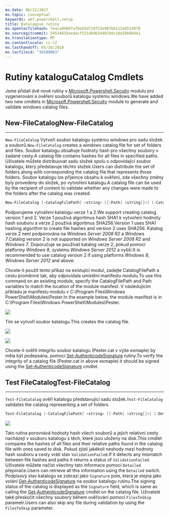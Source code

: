 ```yaml
---
ms.date: 06/12/2017
ms.topic: conceptual
keywords: wmf,powershell,setup
title: Katalogové rutiny
ms.openlocfilehash: 7eaca09667af0eb5d719f23e987bb112e8514978
ms.sourcegitcommit: 54534635eedacf531d8d6344019dc16a50b8b441
ms.translationtype: MT
ms.contentlocale: cs-CZ
ms.lasthandoff: 05/16/2018
ms.locfileid: "34189063"
---
```

# <a name="catalog-cmdlets"></a><span data-ttu-id="bd433-103">Rutiny katalogu</span><span class="sxs-lookup"><span data-stu-id="bd433-103">Catalog Cmdlets</span></span>

<span data-ttu-id="bd433-104">Jsme přidali dvě nové rutiny v [Microsoft.Powershell.Secuity](https://technet.microsoft.com/en-us/library/hh847877.aspx) modulu pro vygenerování a ověření souborů katalogu systému windows.</span><span class="sxs-lookup"><span data-stu-id="bd433-104">We have added two new cmdlets in [Microsoft.Powershell.Secuity](https://technet.microsoft.com/en-us/library/hh847877.aspx) module to generate and validate windows catalog files.</span></span>

## <a name="new-filecatalog"></a><span data-ttu-id="bd433-105">New-FileCatalog</span><span class="sxs-lookup"><span data-stu-id="bd433-105">New-FileCatalog</span></span>
--------------------------------

<span data-ttu-id="bd433-106">`New-FileCatalog` Vytvoří soubor katalogu systému windows pro sadu složek a souborů.</span><span class="sxs-lookup"><span data-stu-id="bd433-106">`New-FileCatalog` creates a windows catalog file for set of folders and files.</span></span> <span data-ttu-id="bd433-107">Soubor katalogu obsahuje hodnoty hash pro všechny soubory v zadané cesty.</span><span class="sxs-lookup"><span data-stu-id="bd433-107">A catalog file contains hashes for all files in specified paths.</span></span> <span data-ttu-id="bd433-108">Uživatele můžete distribuovat sadu složek spolu s odpovídající soubor katalogu, který představuje těchto složek.</span><span class="sxs-lookup"><span data-stu-id="bd433-108">Users can distribute the set of folders along with corresponding the catalog file that represents those folders.</span></span> <span data-ttu-id="bd433-109">Soubor katalogu lze příjemce obsahu k ověření, zda všechny změny byly provedeny do složek, po vytvoření katalogu.</span><span class="sxs-lookup"><span data-stu-id="bd433-109">A catalog file can be used by the recipient of content to validate whether any changes were made to the folders after the catalog was created.</span></span>

```powershell
New-FileCatalog [-CatalogFilePath] <string> [[-Path] <string[]>] [-CatalogVersion <int>] [-WhatIf] [-Confirm] [<CommonParameters>]
```
<span data-ttu-id="bd433-110">Podporujeme vytváření katalogu verze 1 a 2.</span><span class="sxs-lookup"><span data-stu-id="bd433-110">We support creating catalog version 1 and 2.</span></span> <span data-ttu-id="bd433-111">Verze 1 používá algoritmus hash SHA1 k vytvoření hodnoty hash souboru a verze 2 používá algoritmus SHA256.</span><span class="sxs-lookup"><span data-stu-id="bd433-111">Version 1 uses SHA1 hashing algorithm to create file hashes and version 2 uses SHA256.</span></span> <span data-ttu-id="bd433-112">Katalog verze 2 není podporována na *Windows Server 2008 R2* a *Windows 7*.</span><span class="sxs-lookup"><span data-stu-id="bd433-112">Catalog version 2 is not supported on *Windows Server 2008 R2* and *Windows 7*.</span></span> <span data-ttu-id="bd433-113">Doporučuje se používat katalog verze 2, pokud pomocí platformy *Windows 8*, *systému Windows Server 2012* a vyšší.</span><span class="sxs-lookup"><span data-stu-id="bd433-113">It is recommended to use catalog version 2 if using platforms *Windows 8*, *Windows Server 2012* and above.</span></span>

<span data-ttu-id="bd433-114">Chcete-li použít tento příkaz na existující modul, zadejte CatalogFilePath a cestu proměnné tak, aby odpovídala umístění manifestu modulu.</span><span class="sxs-lookup"><span data-stu-id="bd433-114">To use this command on an existing module, specify the CatalogFilePath and Path variables to match the location of the module manifest.</span></span> <span data-ttu-id="bd433-115">V následujícím příkladu je manifestu modulu v C:\Program Files\Windows PowerShell\Modules\Pester.</span><span class="sxs-lookup"><span data-stu-id="bd433-115">In the example below, the module manifest is in C:\Program Files\Windows PowerShell\Modules\Pester.</span></span>

![](../images/NewFileCatalog.jpg)

<span data-ttu-id="bd433-116">Tím se vytvoří soubor katalogu.</span><span class="sxs-lookup"><span data-stu-id="bd433-116">This creates the catalog file.</span></span>

![](../images/CatalogFile1.jpg)

![](../images/CatalogFile2.jpg)

<span data-ttu-id="bd433-117">Chcete-li ověřit integritu soubor katalogu (Pester.cat v výše exmaple) by měla být podepsána, pomocí [Set-AuthenticodeSignature](https://technet.microsoft.com/library/hh849819.aspx) rutiny.</span><span class="sxs-lookup"><span data-stu-id="bd433-117">To verify the integrity of a catalog file (Pester.cat in above exmaple) it should be signed using the [Set-AuthenticodeSignature](https://technet.microsoft.com/library/hh849819.aspx) cmdlet.</span></span>


## <a name="test-filecatalog"></a><span data-ttu-id="bd433-118">Test FileCatalog</span><span class="sxs-lookup"><span data-stu-id="bd433-118">Test-FileCatalog</span></span>
--------------------------------

<span data-ttu-id="bd433-119">`Test-FileCatalog` ověří katalogu představující sadu složek.</span><span class="sxs-lookup"><span data-stu-id="bd433-119">`Test-FileCatalog` validates the catalog representing a set of folders.</span></span>

```powershell
Test-FileCatalog [-CatalogFilePath] <string> [[-Path] <string[]>] [-Detailed] [-FilesToSkip <string[]>] [-WhatIf] [-Confirm] [<CommonParameters>]
```

![](../images/TestFileCatalog.jpg)

<span data-ttu-id="bd433-120">Tato rutina porovnává hodnoty hash všech souborů a jejich relativní cesty nacházejí v souboru katalogu s těch, které jsou uloženy na disk.</span><span class="sxs-lookup"><span data-stu-id="bd433-120">This cmdlet compares the hashes of all files and their relative paths found in the catalog file with ones saved to disk.</span></span> <span data-ttu-id="bd433-121">Pokud zjistí jakékoli neshody mezi hodnoty hash souboru a cesty vrátí stav `ValidationFailed`.</span><span class="sxs-lookup"><span data-stu-id="bd433-121">If it detects any mismatch between file hashes and paths it returns a status of `ValidationFailed`.</span></span>
<span data-ttu-id="bd433-122">Uživatele můžete načíst všechny tato informace pomocí `Detailed` přepínače.</span><span class="sxs-lookup"><span data-stu-id="bd433-122">Users can retrieve all this information using the `Detailed` switch.</span></span> <span data-ttu-id="bd433-123">Podpisový stav katalogu se zobrazí jako `Signature` pole, která je stejná jako volání [Get-AuthenticodeSignature](https://technet.microsoft.com/en-us/library/hh849805.aspx) na soubor katalogu rutinu.</span><span class="sxs-lookup"><span data-stu-id="bd433-123">The signing status of the catalog is displayed as the `Signature` field, which is same as calling the [Get-AuthenticodeSignature](https://technet.microsoft.com/en-us/library/hh849805.aspx) cmdlet on the catalog file.</span></span>
<span data-ttu-id="bd433-124">Uživatelé také přeskočit všechny soubory během ověřování pomocí `FilesToSkip` parametr.</span><span class="sxs-lookup"><span data-stu-id="bd433-124">Users can also skip any file during validation by using the `FilesToSkip` parameter.</span></span>
